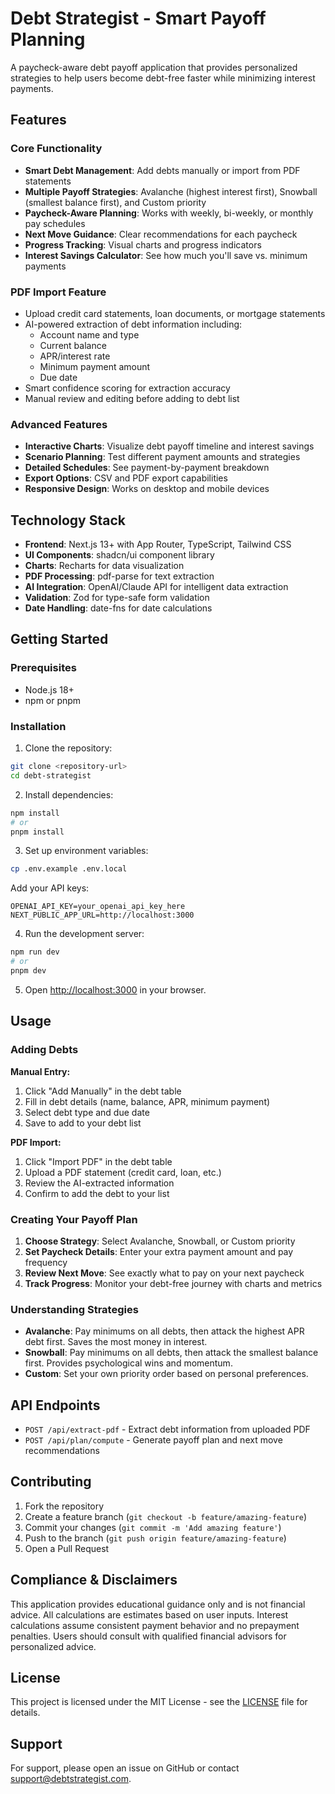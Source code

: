 # Debt Strategist - Smart Payoff Planning

A paycheck-aware debt payoff application that provides personalized strategies to help users become debt-free faster while minimizing interest payments.

## Features

### Core Functionality
- **Smart Debt Management**: Add debts manually or import from PDF statements
- **Multiple Payoff Strategies**: Avalanche (highest interest first), Snowball (smallest balance first), and Custom priority
- **Paycheck-Aware Planning**: Works with weekly, bi-weekly, or monthly pay schedules
- **Next Move Guidance**: Clear recommendations for each paycheck
- **Progress Tracking**: Visual charts and progress indicators
- **Interest Savings Calculator**: See how much you'll save vs. minimum payments

### PDF Import Feature
- Upload credit card statements, loan documents, or mortgage statements
- AI-powered extraction of debt information including:
  - Account name and type
  - Current balance
  - APR/interest rate
  - Minimum payment amount
  - Due date
- Smart confidence scoring for extraction accuracy
- Manual review and editing before adding to debt list

### Advanced Features
- **Interactive Charts**: Visualize debt payoff timeline and interest savings
- **Scenario Planning**: Test different payment amounts and strategies
- **Detailed Schedules**: See payment-by-payment breakdown
- **Export Options**: CSV and PDF export capabilities
- **Responsive Design**: Works on desktop and mobile devices

## Technology Stack

- **Frontend**: Next.js 13+ with App Router, TypeScript, Tailwind CSS
- **UI Components**: shadcn/ui component library
- **Charts**: Recharts for data visualization
- **PDF Processing**: pdf-parse for text extraction
- **AI Integration**: OpenAI/Claude API for intelligent data extraction
- **Validation**: Zod for type-safe form validation
- **Date Handling**: date-fns for date calculations

## Getting Started

### Prerequisites
- Node.js 18+ 
- npm or pnpm

### Installation

1. Clone the repository:
```bash
git clone <repository-url>
cd debt-strategist
```

2. Install dependencies:
```bash
npm install
# or
pnpm install
```

3. Set up environment variables:
```bash
cp .env.example .env.local
```

Add your API keys:
```env
OPENAI_API_KEY=your_openai_api_key_here
NEXT_PUBLIC_APP_URL=http://localhost:3000
```

4. Run the development server:
```bash
npm run dev
# or
pnpm dev
```

5. Open [http://localhost:3000](http://localhost:3000) in your browser.

## Usage

### Adding Debts

**Manual Entry:**
1. Click "Add Manually" in the debt table
2. Fill in debt details (name, balance, APR, minimum payment)
3. Select debt type and due date
4. Save to add to your debt list

**PDF Import:**
1. Click "Import PDF" in the debt table
2. Upload a PDF statement (credit card, loan, etc.)
3. Review the AI-extracted information
4. Confirm to add the debt to your list

### Creating Your Payoff Plan

1. **Choose Strategy**: Select Avalanche, Snowball, or Custom priority
2. **Set Paycheck Details**: Enter your extra payment amount and pay frequency
3. **Review Next Move**: See exactly what to pay on your next paycheck
4. **Track Progress**: Monitor your debt-free journey with charts and metrics

### Understanding Strategies

- **Avalanche**: Pay minimums on all debts, then attack the highest APR debt first. Saves the most money in interest.
- **Snowball**: Pay minimums on all debts, then attack the smallest balance first. Provides psychological wins and momentum.
- **Custom**: Set your own priority order based on personal preferences.

## API Endpoints

- `POST /api/extract-pdf` - Extract debt information from uploaded PDF
- `POST /api/plan/compute` - Generate payoff plan and next move recommendations

## Contributing

1. Fork the repository
2. Create a feature branch (`git checkout -b feature/amazing-feature`)
3. Commit your changes (`git commit -m 'Add amazing feature'`)
4. Push to the branch (`git push origin feature/amazing-feature`)
5. Open a Pull Request

## Compliance & Disclaimers

This application provides educational guidance only and is not financial advice. All calculations are estimates based on user inputs. Interest calculations assume consistent payment behavior and no prepayment penalties. Users should consult with qualified financial advisors for personalized advice.

## License

This project is licensed under the MIT License - see the [LICENSE](LICENSE) file for details.

## Support

For support, please open an issue on GitHub or contact [support@debtstrategist.com](mailto:support@debtstrategist.com).